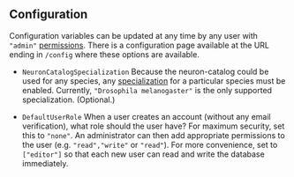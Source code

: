 ## Configuration

Configuration variables can be updated at any time by any user with `"admin"`
[permissions](security.md). There is a configuration page available at the URL
ending in `/config` where these options are available.

- `NeuronCatalogSpecialization` Because the neuron-catalog could be used for
  any species, any [specialization](specialization.md) for a particular
  species must be enabled. Currently, `"Drosophila melanogaster"` is the only
  supported specialization. (Optional.)

- `DefaultUserRole` When a user creates an account (without any email
  verification), what role should the user have? For maximum security, set this
  to `"none"`. An administrator can then add appropriate permissions to the user
  (e.g. `"read","write"` or `"read"`). For more convenience, set to
  `["editor"]` so that each new user can read and write the database
  immediately.
